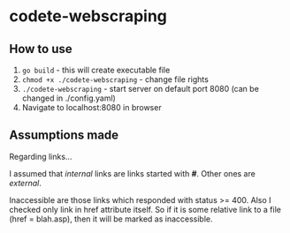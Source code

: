 # codete-webscraping

## How to use
1) `go build` - this will create executable file
2) `chmod +x ./codete-webscraping` - change file rights
3) `./codete-webscraping` - start server on default port 8080 (can be changed in ./config.yaml)
4) Navigate to localhost:8080 in browser

## Assumptions made
Regarding links...

I assumed that _internal_ links are links started with **#**. Other ones are _external_.

Inaccessible are those links which responded with status >= 400. Also I checked only link
in href attribute itself. So if it is some relative link to a file (href = blah.asp),
then it will be marked as inaccessible.

